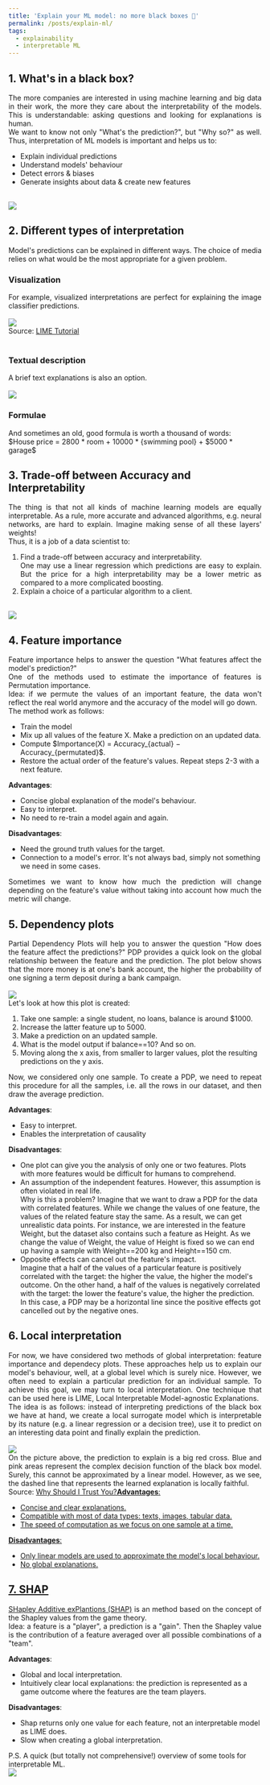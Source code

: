 ```yaml
---
title: 'Explain your ML model: no more black boxes 🎁'
permalink: /posts/explain-ml/
tags:
  - explainability
  - interpretable ML
---
```

<h2>1. What's in a black box?</h2>
<div style="text-align: justify;">The more companies are interested in using machine learning and big data in their work, the more they care about the interpretability of the models. This is understandable: asking questions and looking for explanations is human.</div>
<div style="text-align: justify;">We want to know not only "What's the prediction?", but "Why so?" as well. Thus, interpretation of ML models is important and helps us to:</div>

<ul>
    <li>Explain individual predictions</li>
    <li>Understand models' behaviour</li>
    <li>Detect errors & biases</li>
    <li>Generate insights about data & create new features</li>
</ul>
<br>
<img src="/images/ml-workflow.png">
<br>
<h2>2. Different types of interpretation</h2>
<div style="text-align: justify;">Model's predictions can be explained in different ways. The choice of media relies on what would be the most appropriate for a given problem.</div>
<h3>Visualization</h3>
<div style="text-align: justify;">For example, visualized interpretations are perfect for explaining the image classifier predictions.</div>
<br>
<img src="/images/dog-viz.png">
<div style="text-align: justify;">Source: <a href="https://marcotcr.github.io/lime/tutorials/Tutorial%20-%20images.html"> LIME Tutorial </a></div>
<br>

<h3>Textual description</h3>
<div style="text-align: justify;">A brief text explanations is also an option.</div>
<br>
<img src="/images/text-desc.png">
<br>

<h3>Formulae</h3>
<div style="text-align: justify;">And sometimes an old, good formula is worth a thousand of words:</div>
$House price = 2800 * room + 10000 * {swimming pool} + $5000 * garage$
<br>


<h2>3. Trade-off between Accuracy and Interpretability</h2>
<div style="text-align: justify;">The thing is that not all kinds of machine learning models are equally interpretable. As a rule, more accurate and advanced algorithms, e.g. neural networks, are hard to explain. Imagine making sense of all these layers' weights!</div>

<div style="text-align: justify;">Thus, it is a job of a data scientist to:</div>
<ol>
  <li>Find a trade-off between accuracy and interpretability.</li>

  <div style="text-align: justify;">One may use a linear regression which predictions are easy to explain. But the price for a high interpretability may be a lower metric as compared to a more complicated boosting.</div>
  <li>Explain a choice of a particular algorithm to a client.</li>

</ol>

<br>
<img src="/images/tradeoff.png">
<br>

<h2>4. Feature importance</h2>
<div style="text-align: justify;">Feature importance helps to answer the question "What features affect the model's prediction?"</div>
<div style="text-align: justify;">One of the methods used to estimate the importance of features is Permutation importance.</div>
<div style="text-align: justify;">Idea: if we permute the values of an important feature, the data won't reflect the real world anymore and the accuracy of the model will go down.</div>
<div style="text-align: justify;">The method work as follows:</div>

<ul>
    <li>Train the model</li>
    <li>Mix up all values of the feature X. Make a prediction on an updated data.</li>
    <li>Compute  $Importance(X) = Accuracy_{actual} − Accuracy_{permutated}$.</li>
    <li>Restore the actual order of the feature's values. Repeat steps 2-3 with a next feature.</li>
</ul>

<b>Advantages</b>:

<ul>
    <li>Concise global explanation of the model's behaviour.</li>
    <li>Easy to interpret.</li>
    <li>No need to re-train a model again and again.</li>
</ul>

<b>Disadvantages</b>:
<ul>
  <li>Need the ground truth values for the target.</li>
  <li>Connection to a model's error. It's not always bad, simply not something we need in some cases.</li>
</ul>

<div style="text-align: justify;">Sometimes we want to know how much the prediction will change depending on the feature's value without taking into account how much the metric will change.</div>

<h2>5. Dependency plots</h2>
<div style="text-align: justify;">Partial Dependency Plots will help you to answer the question "How does the feature affect the predictions?" PDP provides a quick look on the global relationship between the feature and the prediction. The plot below shows that the more money is at one's bank account, the higher the probability of one signing a term deposit during a bank campaign.</div>
<br>
<img src="/images/pdp.png">
<br>

<div style="text-align: justify;">Let's look at how this plot is created:</div>
<ol>
  <li>Take one sample: a single student, no loans, balance is around $1000.</li>
  <li>Increase the latter feature up to 5000.</li>
  <li>Make a prediction on an updated sample.</li>
  <li>What is the model output if balance==10? And so on.</li>
  <li>Moving along the x axis, from smaller to larger values, plot the resulting predictions on the y axis.</li>
</ol>


<div style="text-align: justify;">Now, we considered only one sample. To create a PDP, we need to repeat this procedure for all the samples, i.e. all the rows in our dataset, and then draw the average prediction.</div>

<b>Advantages</b>:

<ul>
    <li>Easy to interpret.</li>
    <li>Enables the interpretation of causality</li>
</ul>

<b>Disadvantages</b>:
<ul>
  <li>One plot can give you the analysis of only one or two features. Plots with more features would be difficult for humans to comprehend.</li>
  <li>An assumption of the independent features. However, this assumption is often violated in real life.</li>
  Why is this a problem? Imagine that we want to draw a PDP for the data with correlated features. While we change the values of one feature, the values of the related feature stay the same. As a result, we can get unrealistic data points. For instance, we are interested in the feature Weight, but the dataset also contains such a feature as Height. As we change the value of Weight, the value of Height is fixed so we can end up having a sample with Weight==200 kg and Height==150 cm.
  <li>Opposite effects can cancel out the feature's impact.</li>
  Imagine that a half of the values of a particular feature is positively correlated with the target: the higher the value, the higher the model's outcome. On the other hand, a half of the values is negatively correlated with the target: the lower the feature's value, the higher the prediction. In this case, a PDP may be a horizontal line since the positive effects got cancelled out by the negative ones.
</ul>

<h2>6. Local interpretation</h2>
<div style="text-align: justify;">For now, we have considered two methods of global interpretation: feature importance and dependecy plots. These approaches help us to explain our model's behaviour, well, at a global level which is surely nice. However, we often need to explain a particular prediction for an individual sample. To achieve this goal, we may turn to local interpretation. One technique that can be used here is LIME, Local Interpretable Model-agnostic Explanations.</div>

<div style="text-align: justify;">The idea is as follows: instead of interpreting predictions of the black box we have at hand, we create a local surrogate model which is interpretable by its nature (e.g. a linear regression or a decision tree), use it to predict on an interesting data point and finally explain the prediction.</div>

<br>
<img src="/images/lime.png">
<br>

<div style="text-align: justify;">On the picture above, the prediction to explain is a big red cross. Blue and pink areas represent the complex decision function of the black box model. Surely, this cannot be approximated by a linear model. However, as we see, the dashed line that represents the learned explanation is locally faithful.</div>
Source: <a href="https://arxiv.org/pdf/1602.04938.pdf">Why Should I Trust You?</d

<b>Advantages</b>:

<ul>
    <li>Concise and clear explanations.</li>
    <li>Compatible with most of data types: texts, images, tabular data.</li>
    <li>The speed of computation as we focus on one sample at a time.</li>
</ul>

<b>Disadvantages</b>:
<ul>
  <li>Only linear models are used to approximate the model's local behaviour.</li>
  <li>No global explanations.</li>
</ul>


<h2>7. SHAP</h2>
<div style="text-align: justify;"><a href="https://github.com/slundberg/shap">SHapley Additive exPlantions (SHAP)</a> is an method based on the concept of the Shapley values from the game theory.</div>

<div style="text-align: justify;">Idea: a feature is a "player", a prediction is a "gain". Then the Shapley value is the contribution of a feature averaged over all possible combinations of a "team".</div>

<b>Advantages</b>:

<ul>
    <li>Global and local interpretation.</li>
    <li>Intuitively clear local explanations: the prediction is represented as a game outcome where the features are the team players.</li>
</ul>

<b>Disadvantages</b>:
<ul>
  <li>Shap returns only one value for each feature, not an interpretable model as LIME does.</li>
  <li>Slow when creating a global interpretation.</li>
</ul>

P.S. A quick (but totally not comprehensive!) overview of some tools for interpretable ML.
<br>
<img src="/images/interpret_overview.png">
<br>
